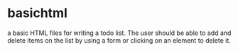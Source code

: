# basichtml
a basic HTML files for writing a todo list. The user should be able to add and delete items on the list by using a form or clicking on an element to delete it.
